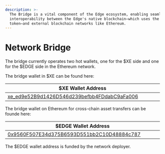 ```yaml
---
description: >-
  The Bridge is a vital component of the Edge ecosystem, enabling seamless
  interoperability between the Edge's native blockchain—which uses the XE
  token—and external blockchain networks like Ethereum.
---
```


# Network Bridge

The bridge currently operates two hot wallets, one for the $XE side and one for the $EDGE side in the Ethereum network.

The bridge wallet in $XE can be found here:

<table><thead><tr><th width="752">$XE Wallet Address</th></tr></thead><tbody><tr><td><a href="https://xe.network/wallet/xe_ed9e52B9d1426D546d239befbb4FDdabC9aFa006">xe_ed9e52B9d1426D546d239befbb4FDdabC9aFa006</a></td></tr></tbody></table>

The bridge wallet on Ethereum for cross-chain asset transfers can be founde here:

<table><thead><tr><th width="752">$EDGE Wallet Address</th></tr></thead><tbody><tr><td><a href="https://etherscan.io/token/0x4ec1b60b96193a64acae44778e51f7bff2007831?a=0x9560f507e34d375b6593d551bb2c10d48884c787">0x9560F507E34d375B6593D551bb2C10D48884c787</a></td></tr></tbody></table>

The $EDGE wallet address is funded by the network deployer.
